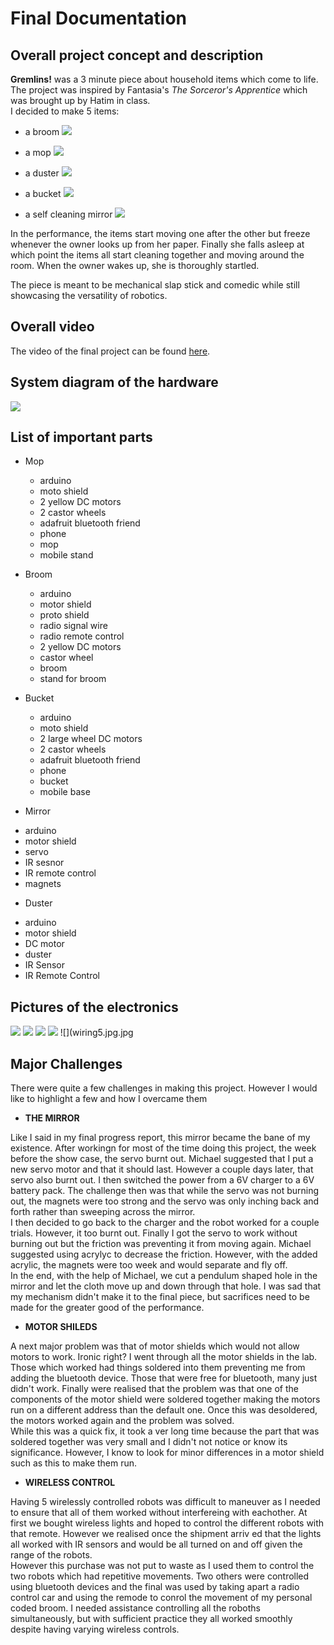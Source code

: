 # Final Documentation

## Overall project concept and description

**Gremlins!** was a 3 minute piece about household items which come to life. The project was inspired by Fantasia's *The Sorceror's Apprentice* which was brought up by Hatim in class. 
<br>
I decided to make 5 items:

* a broom
![](broom.jpg.jpg)

* a mop
![](mop.jpg.jpg)

* a duster
![](duster.jpg.jpg)

* a bucket
![](bucket.jpg.jpg)

* a self cleaning mirror
![](mirror.jpg.jpg)


In the performance, the items start moving one after the other but freeze whenever the owner looks up from her paper. Finally she falls asleep at which point the items all start cleaning together and moving around the room. When the owner wakes up, she is thoroughly startled.
<br>

The piece is meant to be mechanical slap stick and comedic while still showcasing the versatility of robotics.

## Overall video

The video of the final project can be found [here](https://youtu.be/KPfJLhOb6I0).

## System diagram of the hardware
![](schematic.jpg.JPG)

## List of important parts

* Mop
  - arduino
  - moto shield
  - 2 yellow DC motors
  - 2 castor wheels
  - adafruit bluetooth friend
  - phone
  - mop
  - mobile stand
  
* Broom
  - arduino
  - motor shield
  - proto shield
  - radio signal wire
  - radio remote control
  - 2 yellow DC motors
  - castor wheel
  - broom
  - stand for broom
  
* Bucket
  - arduino
  - moto shield
  - 2 large wheel DC motors
  - 2 castor wheels
  - adafruit bluetooth friend
  - phone
  - bucket
  - mobile base
  
 * Mirror
  - arduino
  - motor shield
  - servo
  - IR sesnor
  - IR remote control
  - magnets
  
 * Duster
  - arduino
  - motor shield
  - DC motor
  - duster
  - IR Sensor
  - IR Remote Control

## Pictures of the electronics
![](wiring1.jpg.jpg)
![](wiring2.jpg.jpg)
![](wiring3.jpg.jpg)
![](wiring4.jpg.jpg)
![](wiring5.jpg.jpg
## Major Challenges

There were quite a few challenges in making this project. However I would like to highlight a few and how I overcame them

* **THE MIRROR**

Like I said in my final progress report, this mirror became the bane of my existence. After workingn for most of the time doing this project, the week before the show case, the servo burnt out. Michael suggested that I put a new servo motor and that it should last. However a couple days later, that servo also burnt out. I then switched the power from a 6V charger to a 6V battery pack. The challenge then was that while the servo was not burning out, the magnets were too strong and the servo was only inching back and forth rather than sweeping across the mirror. 
<br>
I then decided to go back to the charger and the robot worked for a couple trials. However, it too burnt out. Finally I got the servo to work without burning out but the friction was preventing it from moving again. Michael suggested using acrylyc to decrease the friction. However, with the added acrylic, the magnets were too week and would separate and fly off. 
<br>
In the end, with the help of Michael, we cut a pendulum shaped hole in the mirror and let the cloth move up and down through that hole. I was sad that my mechanism didn't make it to the final piece, but sacrifices need to be made for the greater good of the performance. 


* **MOTOR SHILEDS**

A next major problem was that of motor shields which would not allow motors to work. Ironic right? I went through all the motor shields in the lab. Those which worked had things soldered into them preventing me from adding the bluetooth device. Those that were free for bluetooth, many just didn't work. Finally were realised that the problem was that one of the components of the motor shield were soldered together making the motors run on a different address than the default one. Once this was desoldered, the motors worked again and the problem was solved.
<br>
While this was a quick fix, it took a ver long time because the part that was soldered together was very small and I didn't not notice or know its significance. However, I know to look for minor differences in a motor shield such as this to make them run.

* **WIRELESS CONTROL**

Having 5 wirelessly controlled robots was difficult to maneuver as I needed to ensure that all of them worked without interfereing with eachother. At first we bought wireless lights and hoped to control the different robots with that remote. However we realised once the shipment arriv ed that the lights all worked with IR sensors and would be all turned on and off given the range of the robots. 
<br>
However this purchase was not put to waste as I used them to control the two robots which had repetitive movements. Two others were controlled using bluetooth devices and the final was used by taking apart a radio control car and using the remode to conrol the movement of my personal coded broom. I needed assistance controlling all the roboths simultaneously, but with sufficient practice they all worked smoothly despite having varying wireless controls.
